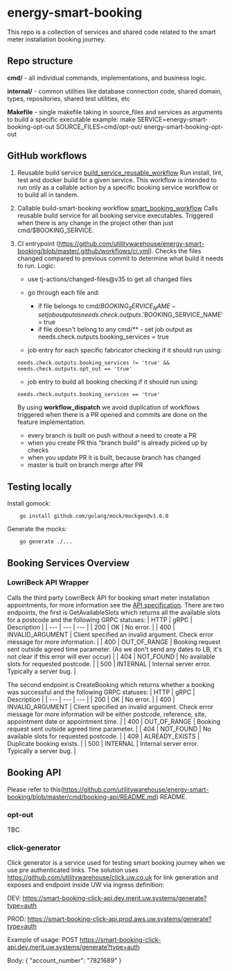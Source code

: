 # energy-smart-booking

This repo is a collection of services and shared code related to the smart
meter installation booking journey.

## Repo structure
**cmd/** - all individual commands, implementations, and business logic.

**internal/** - common utilities like database connection code, shared domain, types, repositories, shared test utilities, etc

**Makefile** - single makefile taking in source_files and services as arguments to build a specific executable
    example: make SERVICE=energy-smart-booking-opt-out SOURCE_FILES=cmd/opt-out/ energy-smart-booking-opt-out

## GitHub workflows

1. Reusable build service [build_service_reusable_workflow](https://github.com/utilitywarehouse/energy-smart-booking/blob/master/.github/workflows/build_service_reusable_workflow.yml)
    Run install, lint, test and docker build for a given service.
    This workflow is intended to run only as a callable action by a specific booking service workflow or to build all in tandem.

2. Callable build-smart-booking workflow [smart_booking_workflow](https://github.com/utilitywarehouse/energy-smart-booking/blob/master/.github/workflows/energy_smart_booking.yml)
    Calls reusable build service for all booking service executables.
    Triggered when there is any change in the project other than just cmd/$BOOKING_SERVICE.

3. CI entrypoint (https://github.com/utilitywarehouse/energy-smart-booking/blob/master/.github/workflows/ci.yml).
    Checks the files changed compared to previous commit to determine what build it needs to run.
    Logic:
    - use tj-actions/changed-files@v35 to get all changed files
    - go through each file and:
      - if file belongs to cmd/$BOOKING_SERVICE_NAME - set job output as needs.check.outputs.'$BOOKING_SERVICE_NAME' = true
      - if file doesn't belong to any cmd/** - set job output as needs.check.outputs.booking_services = true

    - job entry for each specific fabricator checking if it should run using:

    `needs.check.outputs.booking_services != 'true' && needs.check.outputs.opt_out == 'true'`

    - job entry to build all booking checking if it should run using:

    `needs.check.outputs.booking_services == 'true'`

    By using **workflow_dispatch** we avoid duplication of workflows triggered when there is a PR opened and commits are done on the feature implementation.
   - every branch is built on push without a need to create a PR
   - when you create PR this “branch build” is already picked up by checks
   - when you update PR it is built, because branch has changed
   - master is built on branch merge after PR

## Testing locally

Install gomock:
```
    go install github.com/golang/mock/mockgen@v1.6.0
```

Generate the mocks:
```
    go generate ./...
```

## Booking Services Overview

### LowriBeck API Wrapper
Calls the third party LowriBeck API for booking smart meter installation appointments, for more information see the [API specification](https://wiki.uw.systems/posts/industry-ap-is-wip-lmd7g5jx#hdgcj-lowri-beck-api). There are two endpoints, the first is GetAvailableSlots which returns all the available slots for a postcode and the following GRPC statuses:
| HTTP | gRPC | Description |
| --- | --- | --- |
| 200 | OK | No error. |
| 400 | INVALID_ARGUMENT | Client specified an invalid argument. Check error message for more information. |
| 400 | OUT_OF_RANGE | Booking request sent outside agreed time parameter. (As we don't send any dates to LB, it's not clear if this error will ever occur) |
| 404 | NOT_FOUND | No available slots for requested postcode. |
| 500 | INTERNAL | Internal server error. Typically a server bug. |


The second endpoint is CreateBooking which returns whether a booking was successful and the following GRPC statuses:
| HTTP | gRPC | Description |
| --- | --- | --- |
| 200 | OK | No error. |
| 400 | INVALID_ARGUMENT | Client specified an invalid argument. Check error message for more information will be either postcode, reference, site, appointment date or appointment time. |
| 400 | OUT_OF_RANGE | Booking request sent outside agreed time parameter. |
| 404 | NOT_FOUND | No available slots for requested postcode. |
| 409 | ALREADY_EXISTS | Duplicate booking exists. |
| 500 | INTERNAL | Internal server error. Typically a server bug. |


## Booking API

Please refer to this(https://github.com/utilitywarehouse/energy-smart-booking/blob/master/cmd/booking-api/README.md) README.


### opt-out

TBC

### click-generator
Click generator is a service used for testing smart booking journey when we use pre authenticated
links. 
The solution uses https://github.com/utilitywarehouse/click.uw.co.uk for link generation and exposes 
and endpoint inside UW via ingress definition:

DEV: https://smart-booking-click-api.dev.merit.uw.systems/generate?type=auth

PROD: https://smart-booking-click-api.prod.aws.uw.systems/generate?type=auth

Example of usage:
POST https://smart-booking-click-api.dev.merit.uw.systems/generate?type=auth

Body: { "account_number": "7821689" }
